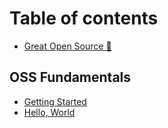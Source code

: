 # Table of contents

* [Great Open Source 🦅](README.md)

## OSS Fundamentals

* [Getting Started](getting-started.md)
* [Hello, World](hello-world.md)
